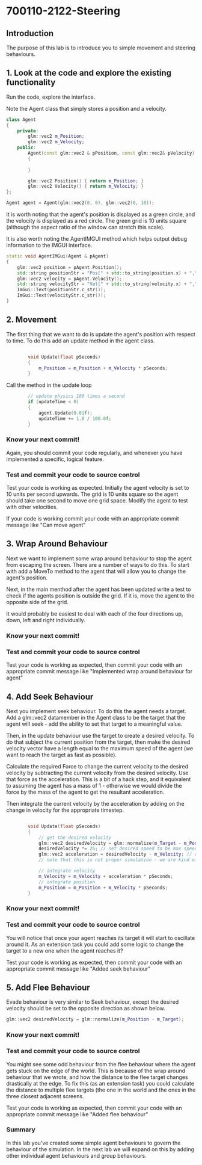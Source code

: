 # 700110-2122-Steering

## Introduction

The purpose of this lab is to introduce you to simple movement and steering behaviours.

## 1. Look at the code and explore the existing functionality

Run the code, explore the interface. 

Note the Agent class that simply stores a position and a velocity.

```cpp
class Agent
{
    private:
        glm::vec2 m_Position;
        glm::vec2 m_Velocity;
    public:
        Agent(const glm::vec2 & pPosition, const glm::vec2& pVelocity) : m_Position(pPosition), m_Velocity(pVelocity)
        {
        
        }

        glm::vec2 Position() { return m_Position; }
        glm::vec2 Velocity() { return m_Velocity; }
};

Agent agent = Agent(glm::vec2(0, 0), glm::vec2(0, 10));
```

It is worth noting that the agent's position is displayed as a green circle, and the velocity is displayed as a red circle. The green grid is 10 units square (although the aspect ratio of the window can stretch this scale).

It is also worth noting the AgentIMGUI method which helps output debug information to the IMGUI interface.

```cpp
static void AgentIMGui(Agent & pAgent)
{
    glm::vec2 position = pAgent.Position();
    std::string positionStr = "Pos[" + std::to_string(position.x) + "," + std::to_string(position.y) + "]";
    glm::vec2 velocity = pAgent.Velocity();
    std::string velocityStr = "Vel[" + std::to_string(velocity.x) + "," + std::to_string(velocity.y) + "]";
    ImGui::Text(positionStr.c_str());
    ImGui::Text(velocityStr.c_str());
}
```



## 2. Movement

The first thing that we want to do is update the agent's position with respect to time. To do this add an update method in the agent class.

```cpp

        void Update(float pSeconds)
        {
            m_Position = m_Position + m_Velocity * pSeconds;
        }

```
Call the method in the update loop

```cpp
        // update physics 100 times a second
        if (updateTime < 0)
        {
            agent.Update(0.01f);
            updateTime += 1.0 / 100.0f;
        }
```

### Know your next commit!

Again, you should commit your code regularly, and whenever you have implemented a specific, logical feature.

### Test and commit your code to source control

Test your code is working as expected. Initially the agent velocity is set to 10 units per second upwards. The grid is 10 units square so the agent should take one second to move one grid space. Modify the agent to test with other velocities.

If your code is working commit your code with an appropriate commit message like "Can move agent"

## 3. Wrap Around Behaviour

Next we want to implement some wrap around behaviour to stop the agent from escaping the screen. There are a number of ways to do this. To start with add a MoveTo method to the agent that will allow you to change the agent's position.

Next, in the main menthod after the agent has been updated write a test to check if the agents position is outside the grid. If it is, move the agent to the opposite side of the grid.

It would probably be easiest to deal with each of the four directions up, down, left and right individually.

### Know your next commit!

### Test and commit your code to source control

Test your code is working as expected, then commit your code with an appropriate commit message like "Implemented wrap around behaviour for agent"

## 4. Add Seek Behaviour

Next you implement seek behaviour. To do this the agent needs a target. Add a glm::vec2 datamember in the Agent class to be the target that the agent will seek - add the ability to set that target to a meaningful value.

Then, in the update behaviour use the target to create a desired velocity. To do that subject the current position from the target, then make the desired velocity vector have a length equal to the maximum speed of the agent (we want to reach the target as fast as possible).

Calculate the required Force to change the current velocity to the desired velocity by subtracting the current velocity from the desired velocity. Use that force as the acceleration. This is a bit of a hack step, and it equivalent to assuming the agent has a mass of 1 - otherwise we would divide the force by the mass of the agent to get the resultant acceleration.

Then integrate the current velocity by the acceleration by adding on the change in velocity for the appropriate timestep.

```cpp

        void Update(float pSeconds)
        {
            // get the desired velocity
            glm::vec2 desiredVelocity = glm::normalize(m_Target - m_Position);
            desiredVelocity *= 25; // set desired speed to be max speed
            glm::vec2 acceleration = desiredVelocity - m_Velocity; // calculate desired acceleration
            // note that this is not proper simulation - we are kind of assuming mass to be 1 

            // integrate velocity
            m_Velocity = m_Velocity + acceleration * pSeconds;
            // integrate position
            m_Position = m_Position + m_Velocity * pSeconds;
        }

```

### Know your next commit!

### Test and commit your code to source control

You will notice that once your agent reaches its target it will start to oscillate around it. As an extension task you could add some logic to change the target to a new one when the agent reaches it?

Test your code is working as expected, then commit your code with an appropriate commit message like "Added seek behaviour"

## 5. Add Flee Behaviour

Evade behaviour is very similar to Seek behaviour, except the desired velocity should be set to the opposite direction as shown below.

```cpp
glm::vec2 desiredVelocity = glm::normalize(m_Position - m_Target);
```
### Know your next commit!

### Test and commit your code to source control

You might see some odd behaviour from the flee behaviour where the agent gets stuck on the edge of the world. This is because of the wrap around behaviour that we wrote, and how the distance to the flee target changes drastically at the edge. To fix this (as an extension task) you could calculate the distance to multiple flee targets (the one in the world and the ones in the three closest adjacent screens.

Test your code is working as expected, then commit your code with an appropriate commit message like "Added flee behaviour"

### Summary

In this lab you've created some simple agent behaviours to govern the behaviour of the simulation. In the next lab we will expand on this by adding other individual agent behaviours and group behaviours.
